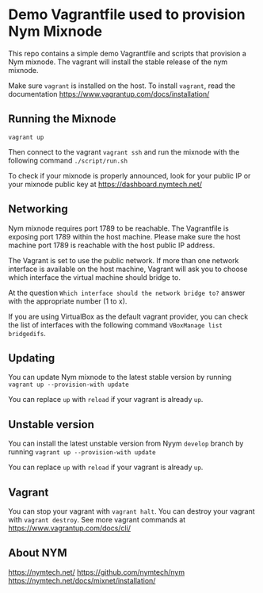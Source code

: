 # Demo Vagrantfile used to provision Nym Mixnode

This repo contains a simple demo Vagrantfile and scripts that provision a Nym mixnode. The vagrant will install the stable release of the nym mixnode.

Make sure `vagrant` is installed on the host. To install `vagrant`, read the documentation https://www.vagrantup.com/docs/installation/

## Running the Mixnode

`vagrant up`

Then connect to the vagrant `vagrant ssh` and run the mixnode with the following command `./script/run.sh`

To check if your mixnode is properly announced, look for your public IP or your mixnode public key at https://dashboard.nymtech.net/

## Networking

Nym mixnode requires port 1789 to be reachable. The Vagrantfile is exposing port 1789 within the host machine. Please make sure the host machine port 1789 is reachable with the host public IP address.

The Vagrant is set to use the public network. If more than one network interface is available on the host machine, Vagrant will ask you to choose which interface the virtual machine should bridge to. 

At the question `Which interface should the network bridge to?` answer with the appropriate number (1 to x).

If you are using VirtualBox as the default vagrant provider, you can check the list of interfaces with the following command `VBoxManage list bridgedifs`. 

## Updating

You can update Nym mixnode to the latest stable version by running `vagrant up --provision-with update`

You can replace `up` with `reload` if your vagrant is already `up`.

## Unstable version

You can install the latest unstable version from Nyym `develop` branch by running  `vagrant up --provision-with update`

You can replace `up` with `reload` if your vagrant is already `up`.

## Vagrant

You can stop your vagrant with `vagrant halt`. You can destroy your vagrant with `vagrant destroy`. See more vagrant commands at https://www.vagrantup.com/docs/cli/

## About NYM

https://nymtech.net/
https://github.com/nymtech/nym
https://nymtech.net/docs/mixnet/installation/
